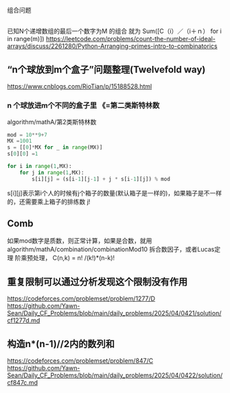 组合问题

##
已知N个递增数组的最后一个数字为M 的组合 就为 Sum([C（i）／（i＋ｎ） for i in range(m)])
https://leetcode.com/problems/count-the-number-of-ideal-arrays/discuss/2261280/Python-Arranging-primes-intro-to-combinatorics


## “n个球放到m个盒子”问题整理(Twelvefold way) 

https://www.cnblogs.com/RioTian/p/15188528.html

### n 个球放进m个不同的盒子里 《=第二类斯特林数
algorithm/mathA/第2类斯特林数
``` python
mod = 10**9+7
MX =1001
s = [[0]*MX for _ in range(MX)]
s[0][0] =1 

for i in range(1,MX):
    for j in range(1,MX):
        s[i][j] = (s[i-1][j-1] + j * s[i-1][j]) % mod 

```
s[i][j]表示第i个人的时候有j个箱子的数量(默认箱子是一样的)，如果箱子是不一样的，还需要乘上箱子的排练数 j!


## Comb
如果mod数字是质数，则正常计算，如果是合数，就用algorithm/mathA/combination/combinationMod10 拆合数因子，或者Lucas定理
阶乘预处理，
C(n,k) = n! /(k!)*(n-k)!  


## 重复限制可以通过分析发现这个限制没有作用
https://codeforces.com/problemset/problem/1277/D
https://github.com/Yawn-Sean/Daily_CF_Problems/blob/main/daily_problems/2025/04/0421/solution/cf1277d.md


## 构造n*(n-1)//2内的数列和
https://codeforces.com/problemset/problem/847/C
https://github.com/Yawn-Sean/Daily_CF_Problems/blob/main/daily_problems/2025/04/0422/solution/cf847c.md

#



